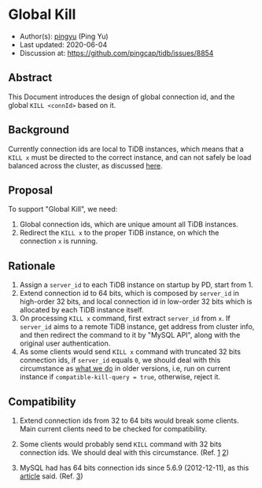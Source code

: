 # Global Kill

- Author(s):     [pingyu](https://github.com/pingyu) (Ping Yu)
- Last updated:  2020-06-04
- Discussion at: https://github.com/pingcap/tidb/issues/8854

## Abstract

This Document introduces the design of global connection id, and the global `KILL <connId>` based on it.

## Background

Currently connection ids are local to TiDB instances, which means that a `KILL x` must be directed to the correct instance, and can not safely be load balanced across the cluster, as discussed [here](https://github.com/pingcap/tidb/issues/8854).

## Proposal

To support "Global Kill", we need:
1. Global connection ids, which are unique amount all TiDB instances.
2. Redirect the `KILL x` to the proper TiDB instance, on which the connection `x` is running.


## Rationale

1. Assign a `server_id` to each TiDB instance on startup by PD, start from 1.
2. Extend connection id to 64 bits, which is composed by `server_id` in high-order 32 bits, and local connection id in low-order 32 bits which is allocated by each TiDB instance itself.
3. On processing `KILL x` command, first extract `server_id` from `x`. If `server_id` aims to a remote TiDB instance, get address from cluster info, and then redirect the command to it by "MySQL API", along with the original user authentication.
4. As some clients would send `KILL x` command with truncated 32 bits connection ids, if `server_id` equals `0`, we should deal with this circumstance as [what we do](https://pingcap.com/docs/stable/sql-statements/sql-statement-kill/) in older versions, i.e, run on current instance if `compatible-kill-query = true`, otherwise, reject it.

## Compatibility

1. Extend connection ids from 32 to 64 bits would break some clients. Main current clients need to be checked for compatibility.

2. Some clients would probably send `KILL` command with 32 bits connection ids. We should deal with this circumstance. (Ref. [1](https://github.com/pingcap/tidb/issues/8854#issuecomment-637217000) [2](https://github.com/pingcap/tidb/issues/8854#issuecomment-637237183))

3. MySQL had has 64 bits connection ids since 5.6.9 (2012-12-11), as this [article](https://dev.mysql.com/doc/relnotes/mysql/5.6/en/news-5-6-9.html) said. (Ref. [3](https://github.com/pingcap/tidb/issues/8854#issuecomment-636602132))

